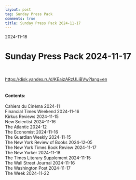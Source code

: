 ```yaml
---
layout: post
tag: Sunday Press Pack
comments: true
title: Sunday Press Pack 2024-11-17
---
```


2024-11-18

# Sunday Press Pack 2024-11-17
<br>

<https://disk.yandex.ru/d/KEaizARzULiBVw?lang=en>
<br><br>

#### Contents:

Cahiers du Cinéma 2024-11<br>
Financial Times Weekend 2024-11-16<br>
Kirkus Reviews 2024-11-15<br>
New Scientist 2024-11-16<br>
The Atlantic 2024-12<br>
The Economist 2024-11-16<br>
The Guardian Weekly 2024-11-15<br>
The New York Review of Books 2024-12-05<br>
The New York Times Book Review 2024-11-17<br>
The New Yorker 2024-11-18<br>
The Times Literary Supplement 2024-11-15<br>
The Wall Street Journal 2024-11-16<br>
The Washington Post 2024-11-17<br>
The Week 2024-11-22
